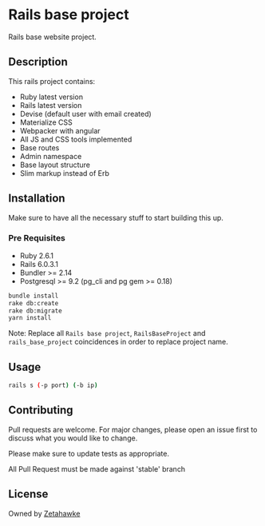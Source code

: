 # Rails base project

Rails base website project.

## Description

This rails project contains:
- Ruby latest version
- Rails latest version
- Devise (default user with email created)
- Materialize CSS
- Webpacker with angular
- All JS and CSS tools implemented
- Base routes
- Admin namespace
- Base layout structure
- Slim markup instead of Erb

## Installation

Make sure to have all the necessary stuff to start building this up.

### Pre Requisites
- Ruby 2.6.1
- Rails 6.0.3.1
- Bundler >= 2.14
- Postgresql >= 9.2 (pg_cli and pg gem >= 0.18)

```bash
bundle install
rake db:create
rake db:migrate
yarn install
```

Note: Replace all `Rails base project`, `RailsBaseProject` and `rails_base_project` coincidences in order to replace project name.

## Usage

```bash
rails s (-p port) (-b ip)
```

## Contributing
Pull requests are welcome. For major changes, please open an issue first to discuss what you would like to change.

Please make sure to update tests as appropriate.

All Pull Request must be made against 'stable' branch

## License
Owned by
[Zetahawke](https://www.github.com/zetahawke/)
